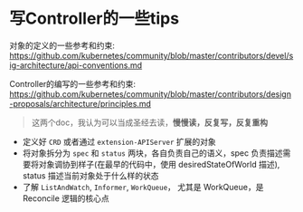 # 写Controller的一些tips

对象的定义的一些参考和约束:  https://github.com/kubernetes/community/blob/master/contributors/devel/sig-architecture/api-conventions.md

Controller的编写的一些参考和约束: https://github.com/kubernetes/community/blob/master/contributors/design-proposals/architecture/principles.md

> 这两个doc，我认为可以当成圣经去读，**慢慢读，反复写，反复重构**

- 定义好 `CRD` 或者通过 `extension-APIServer` 扩展的对象
- 将对象拆分为 `spec` 和 `status` 两块，各自负责自己的语义，spec 负责描述需要将对象调协到样子(在最早的代码中，使用 desiredStateOfWorld 描述), status 描述当前对象处于什么样的状态
- 了解 `ListAndWatch`, `Informer`, `WorkQueue`， 尤其是 WorkQueue，是 Reconcile 逻辑的核心点
